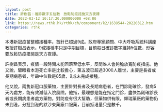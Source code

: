 ```yaml
---
layout: post
title: 許樹昌：確診數字五位數　放鬆防疫措施天方夜譚
date: 2022-03-12 10:17:20.000000000 +08:00
link: https://news.rthk.hk/rthk/ch/component/k2/1638544-20220312.htm
categories: rthk
---
```


本港新冠疫苗整體接種率，首針已超過9成。政府專家顧問、中大呼吸系統科講座教授許樹昌表示，9成接種率只是中期目標，目前每日確診數字維持5位數，形容要放鬆防疫措施是天方夜譚。

許樹昌表示，疫情一段時間未能回落至低水平，反問誰人會夠膽放寬防疫措施。他又說，驟眼看本港死亡率是比較擔心，第五波已超過3000人離世，主要是長者或長期病患者，年齡中位數是85歲，9成未完成接種。

他又說，兩隻新冠口服藥物，主要針對長者及長期病患者，在門診剛確診，發病5天內處方，能有效減低入院風險。他指，最理想是能在指定門診，盡快為剛確診長者或長期病患者處方藥物，對防疫有很大幫助，但藥物供有限，輝瑞藥廠的藥物仍未到港，分批到港的默沙東藥廠口服藥，目前抵港量只是數千。
